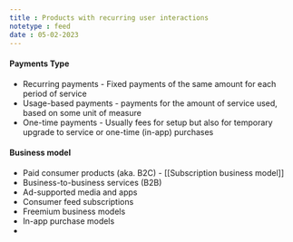 ```yaml
---
title : Products with recurring user interactions
notetype : feed
date : 05-02-2023
---
```



#### Payments Type
- Recurring payments - Fixed payments of the same amount for each period of service
- Usage-based payments - payments for the amount of service used, based on some unit of measure
- One-time payments - Usually fees for setup but also for temporary upgrade to service or one-time (in-app) purchases

#### Business model
- Paid consumer products (aka. B2C) - [[Subscription business model]]
- Business-to-business services (B2B)
- Ad-supported media and apps
- Consumer feed subscriptions
- Freemium business models
- In-app purchase models
- 
